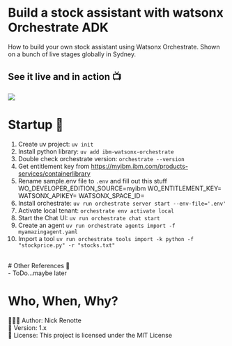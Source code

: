 # Build a stock assistant with watsonx Orchestrate ADK
How to build your own stock assistant using Watsonx Orchestrate. Shown on a bunch of live stages globally in Sydney. 

## See it live and in action 📺
<img src="https://i.imgur.com/L67jivK.gif"/>

# Startup 🚀
1. Create uv project: `uv init`
2. Install python library: `uv add ibm-watsonx-orchestrate`
3. Double check orchestrate version: `orchestrate --version`
4. Get entitlement key from https://myibm.ibm.com/products-services/containerlibrary
5. Rename sample.env file to `.env` and fill out this stuff 
WO_DEVELOPER_EDITION_SOURCE=myibm
WO_ENTITLEMENT_KEY=
WATSONX_APIKEY=
WATSONX_SPACE_ID=
6. Install orchestrate: `uv run orchestrate server start --env-file='.env'`
7. Activate local tenant: `orchestrate env activate local`
8. Start the Chat UI: `uv run orchestrate chat start`
9. Create an agent `uv run orchestrate agents import -f myamazingagent.yaml`
10. Import a tool `uv run orchestrate tools import -k python -f "stockprice.py" -r "stocks.txt"`

</br>
# Other References 🔗 </br>
- ToDo...maybe later

# Who, When, Why?

👨🏾‍💻 Author: Nick Renotte <br />
📅 Version: 1.x<br />
📜 License: This project is licensed under the MIT License </br>




